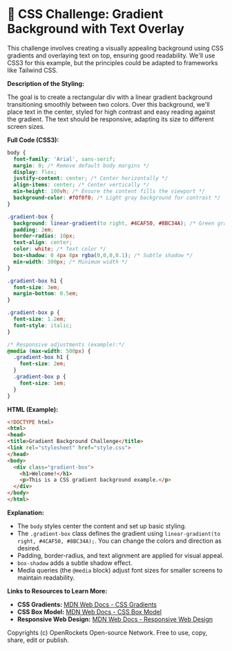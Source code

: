 # 🐞 CSS Challenge:  Gradient Background with Text Overlay


This challenge involves creating a visually appealing background using CSS gradients and overlaying text on top, ensuring good readability.  We'll use CSS3 for this example, but the principles could be adapted to frameworks like Tailwind CSS.

**Description of the Styling:**

The goal is to create a rectangular div with a linear gradient background transitioning smoothly between two colors.  Over this background, we'll place text in the center, styled for high contrast and easy reading against the gradient.  The text should be responsive, adapting its size to different screen sizes.


**Full Code (CSS3):**

```css
body {
  font-family: 'Arial', sans-serif;
  margin: 0; /* Remove default body margins */
  display: flex;
  justify-content: center; /* Center horizontally */
  align-items: center; /* Center vertically */
  min-height: 100vh; /* Ensure the content fills the viewport */
  background-color: #f0f0f0; /* Light gray background for contrast */
}

.gradient-box {
  background: linear-gradient(to right, #4CAF50, #8BC34A); /* Green gradient */
  padding: 2em;
  border-radius: 10px;
  text-align: center;
  color: white; /* Text color */
  box-shadow: 0 4px 8px rgba(0,0,0,0.1); /* Subtle shadow */
  min-width: 300px; /* Minimum width */
}

.gradient-box h1 {
  font-size: 3em;
  margin-bottom: 0.5em;
}

.gradient-box p {
  font-size: 1.2em;
  font-style: italic;
}

/* Responsive adjustments (example):*/
@media (max-width: 500px) {
  .gradient-box h1 {
    font-size: 2em;
  }
  .gradient-box p {
    font-size: 1em;
  }
}
```

**HTML (Example):**

```html
<!DOCTYPE html>
<html>
<head>
<title>Gradient Background Challenge</title>
<link rel="stylesheet" href="style.css">
</head>
<body>
  <div class="gradient-box">
    <h1>Welcome!</h1>
    <p>This is a CSS gradient background example.</p>
  </div>
</body>
</html>
```

**Explanation:**

* The `body` styles center the content and set up basic styling.
* The `.gradient-box` class defines the gradient using `linear-gradient(to right, #4CAF50, #8BC34A);`.  You can change the colors and direction as desired.
* Padding, border-radius, and text alignment are applied for visual appeal.
* `box-shadow` adds a subtle shadow effect.
*  Media queries (the `@media` block) adjust font sizes for smaller screens to maintain readability.


**Links to Resources to Learn More:**

* **CSS Gradients:**  [MDN Web Docs - CSS Gradients](https://developer.mozilla.org/en-US/docs/Web/CSS/linear-gradient)
* **CSS Box Model:** [MDN Web Docs - CSS Box Model](https://developer.mozilla.org/en-US/docs/Web/CSS/box-sizing)
* **Responsive Web Design:** [MDN Web Docs - Responsive Web Design](https://developer.mozilla.org/en-US/docs/Learn/CSS/CSS_layout/Responsive_Design)


Copyrights (c) OpenRockets Open-source Network. Free to use, copy, share, edit or publish.

